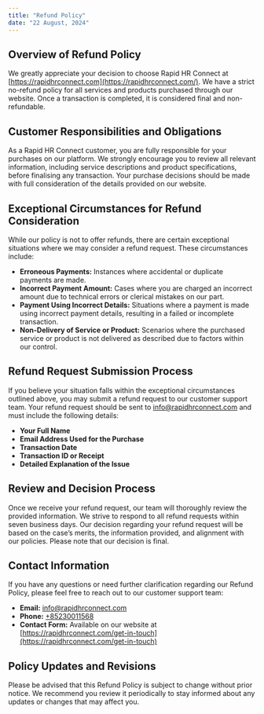 ```yaml
---
title: "Refund Policy"
date: "22 August, 2024"
---
```


## Overview of Refund Policy

We greatly appreciate your decision to choose Rapid HR Connect at [https://rapidhrconnect.com](https://rapidhrconnect.com/). We have a strict no-refund policy for all services and products purchased through our website. Once a transaction is completed, it is considered final and non-refundable.

## Customer Responsibilities and Obligations

As a Rapid HR Connect customer, you are fully responsible for your purchases on our platform. We strongly encourage you to review all relevant information, including service descriptions and product specifications, before finalising any transaction. Your purchase decisions should be made with full consideration of the details provided on our website.

## Exceptional Circumstances for Refund Consideration

While our policy is not to offer refunds, there are certain exceptional situations where we may consider a refund request. These circumstances include:

- **Erroneous Payments:** Instances where accidental or duplicate payments are made.
- **Incorrect Payment Amount:** Cases where you are charged an incorrect amount due to technical errors or clerical mistakes on our part.
- **Payment Using Incorrect Details:** Situations where a payment is made using incorrect payment details, resulting in a failed or incomplete transaction.
- **Non-Delivery of Service or Product:** Scenarios where the purchased service or product is not delivered as described due to factors within our control.

## Refund Request Submission Process

If you believe your situation falls within the exceptional circumstances outlined above, you may submit a refund request to our customer support team. Your refund request should be sent to [info@rapidhrconnect.com](mailto:info@rapidhrconnect.com) and must include the following details:

- **Your Full Name**
- **Email Address Used for the Purchase**
- **Transaction Date**
- **Transaction ID or Receipt**
- **Detailed Explanation of the Issue**

## Review and Decision Process

Once we receive your refund request, our team will thoroughly review the provided information. We strive to respond to all refund requests within seven business days. Our decision regarding your refund request will be based on the case’s merits, the information provided, and alignment with our policies. Please note that our decision is final.

## Contact Information

If you have any questions or need further clarification regarding our Refund Policy, please feel free to reach out to our customer support team:

- **Email:** [info@rapidhrconnect.com](mailto:info@rapidhrconnect.com)
- **Phone:** [+85230011568](tel:+85230011568)
- **Contact Form:** Available on our website at [https://rapidhrconnect.com/get-in-touch](https://rapidhrconnect.com/get-in-touch)

## Policy Updates and Revisions

Please be advised that this Refund Policy is subject to change without prior notice. We recommend you review it periodically to stay informed about any updates or changes that may affect you.

